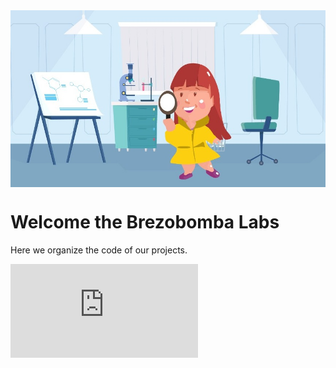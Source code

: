 <img src = "banner.jpeg" width = "625px" align = "center">

# Welcome the Brezobomba Labs
Here we organize the code of our projects. 

<iframe src="https://tryhackme.com/api/v2/badges/public-profile?userPublicId=4177941" style='border:none;'></iframe>





